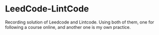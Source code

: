# LeedCode-LintCode

Recording solution of Leedcode and Lintcode. 
Using both of them, one for following a course online, and another one is my own practice.
